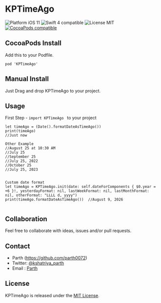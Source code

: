 # KPTimeAgo

<img src="https://img.shields.io/badge/platform-iOS-blue.svg?style=flat" alt="Platform iOS 11" />
<img src="https://img.shields.io/badge/swift4-compatible-green.svg?style=flat" alt="Swift 4 compatible" />
<img src="https://img.shields.io/badge/license-MIT-blue.svg?style=flat" alt="License MIT" />
<a href="https://cocoapods.org/pods/KPTimeAgo"><img src="https://img.shields.io/badge/pod-0.0.3-blue.svg" alt="CocoaPods compatible" /></a>

## CocoaPods Install

Add this to your Podfile.

```
pod 'KPTimeAgo'
```

## Manual Install
Just Drag and drop KPTimeAgo to your project.


## Usage

First Step  - `import KPTimeAgo ` to your project

```
let timeAgo = (Date().formatDateAsTimeAgo()) 
print(timeAgo)
//Just now

Other Example
//August 25 at 10:30 AM
//July 25
//September 25
//July 25, 2022
//October 25
//July 25, 2023


Custom date format 
let timeAgo = KPTimeAgo.init(date: self.dateForComponents { $0.year = +6 }!, yesterdayFormat: nil, lastWeekFormat: nil, lastMonthFormat: nil, otherFormat: "LLLL d, yyyy")
print(timeAgo.formatDateAsTimeAgo())  //August 9, 2026 


```


## Collaboration
Feel free to collaborate with ideas, issues and/or pull requests.


## Contact

* Parth (https://github.com/parth0072)
* Twitter: [@kshatriya_parth](https://twitter.com/kshatriya_parth)
* Email : [Parth](mailto:parth0072@live.com)

## License

KPTimeAgo is released under the [MIT License](http://www.opensource.org/licenses/MIT).

